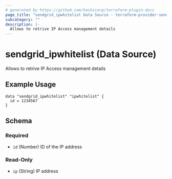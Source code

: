 ```yaml
---
# generated by https://github.com/hashicorp/terraform-plugin-docs
page_title: "sendgrid_ipwhitelist Data Source - terraform-provider-sendgrid"
subcategory: ""
description: |-
  Allows to retrive IP Access management details
---
```


# sendgrid_ipwhitelist (Data Source)

Allows to retrive IP Access management details

## Example Usage

```hcl
data "sendgrid_ipwhitelist" "ipwhitelist" {
  id = 1234567
}
```

<!-- schema generated by tfplugindocs -->
## Schema

### Required

- `id` (Number) ID of the IP address

### Read-Only

- `ip` (String) IP address
